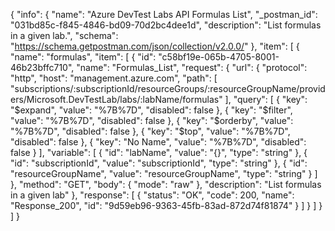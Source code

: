 {
  "info": {
    "name": "Azure DevTest Labs API Formulas List",
    "_postman_id": "031bd85c-f845-4846-bd09-70d2bc4dee1d",
    "description": "List formulas in a given lab.",
    "schema": "https://schema.getpostman.com/json/collection/v2.0.0/"
  },
  "item": [
    {
      "name": "formulas",
      "item": [
        {
          "id": "c58bf19e-065b-4705-8001-46b23bffc710",
          "name": "Formulas_List",
          "request": {
            "url": {
              "protocol": "http",
              "host": "management.azure.com",
              "path": [
                "subscriptions/:subscriptionId/resourceGroups/:resourceGroupName/providers/Microsoft.DevTestLab/labs/:labName/formulas"
              ],
              "query": [
                {
                  "key": "$expand",
                  "value": "%7B%7D",
                  "disabled": false
                },
                {
                  "key": "$filter",
                  "value": "%7B%7D",
                  "disabled": false
                },
                {
                  "key": "$orderby",
                  "value": "%7B%7D",
                  "disabled": false
                },
                {
                  "key": "$top",
                  "value": "%7B%7D",
                  "disabled": false
                },
                {
                  "key": "No Name",
                  "value": "%7B%7D",
                  "disabled": false
                }
              ],
              "variable": [
                {
                  "id": "labName",
                  "value": "{}",
                  "type": "string"
                },
                {
                  "id": "subscriptionId",
                  "value": "subscriptionId",
                  "type": "string"
                },
                {
                  "id": "resourceGroupName",
                  "value": "resourceGroupName",
                  "type": "string"
                }
              ]
            },
            "method": "GET",
            "body": {
              "mode": "raw"
            },
            "description": "List formulas in a given lab"
          },
          "response": [
            {
              "status": "OK",
              "code": 200,
              "name": "Response_200",
              "id": "9d59eb96-9363-45fb-83ad-872d74f81874"
            }
          ]
        }
      ]
    }
  ]
}